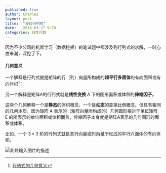 ```yaml
---
published: true
author: Charles
layout: post
title:  "漫谈行列式"
date:   2016-03-27 9:30
categories: 线性代数
---
```


因为不少公司的机器学习（数据挖掘）的笔试题中都涉及到行列式的求解，一时心血来潮，深挖了下。

#### 几何意义
一个解释是行列式就是矩阵的行（列）向量所构成的**超平行多面体**的有向面积或有向体积[^1]；

另一个解释是矩阵A的行列式就是**线性变换** A 下的图形面积或体积的**伸缩因子**。

这两个几何解释一个是**静态**的体积概念，一个是**动态**的变换比例概念。但具有相同的几何本质，因为矩阵 A 表示的（矩阵向量所构成的）几何图形相对于单位矩阵 E 的所表示的单位面积或体积而言，伸缩因子本身就是矩阵A表示的几何图形的面积或体积。

比如，一个 $3\times 3$ 阶的行列式就是其行向量或列向量所张成的平行六面体的有向体积。

![此处输入图片的描述][1]


  [1]: http://7xjbdi.com1.z0.glb.clouddn.com/3_det.png
  
  [^1]: [行列式的几何意义](http://www.cnblogs.com/AndyJee/p/3491487.html)